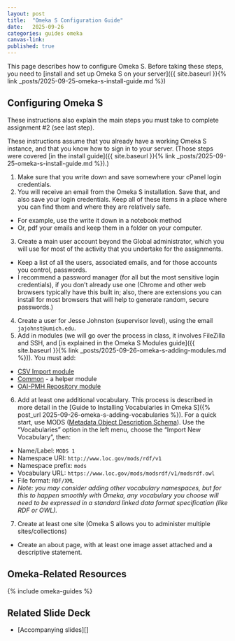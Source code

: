 ```yaml
---
layout: post
title:  "Omeka S Configuration Guide"
date:   2025-09-26
categories: guides omeka
canvas-link: 
published: true
---
```


This page describes how to configure Omeka S. Before taking these steps, you need to [install and set up Omeka S on your server]({{ site.baseurl }}{% link _posts/2025-09-25-omeka-s-install-guide.md %})

## Configuring Omeka S

These instructions also explain the main steps you must take to complete assignment #2 (see last step).  

These instructions assume that you already have a working Omeka S instance, and that you know how to sign in to your server. (Those steps were covered [in the install guide]({{ site.baseurl }}{% link _posts/2025-09-25-omeka-s-install-guide.md %}).)

1. Make sure that you write down and save somewhere your cPanel login credentials.
2. You will receive an email from the Omeka S installation. Save that, and also save your login credentials. Keep all of these items in a place where you can find them and where they are relatively safe.
  - For example, use the write it down in a notebook method
  - Or, pdf your emails and keep them in a folder on your computer.
3. Create a main user account beyond the Global administrator, which you will use for most of the activity that you undertake for the assignments. 
  - Keep a list of all the users, associated emails, and for those accounts you control, passwords.
  - I recommend a password manager (for all but the most sensitive login credentials), if you don’t already use one (Chrome and other web browsers typically have this built in; also, there are extensions you can install for most browsers that will help to generate random, secure passwords.)
4. Create a user for Jesse Johnston (supervisor level), using the email `jajohnst@umich.edu`.
5. Add in modules (we will go over the process in class, it involves FileZilla and SSH, and [is explained in the Omeka S Modules guide]({{ site.baseurl }}{% link _posts/2025-09-26-omeka-s-adding-modules.md %})). You must add:
  - [CSV Import module](https://omeka.org/s/modules/CSVImport/)
  - [Common](https://omeka.org/s/modules/Common/) - a helper module
  - [OAI-PMH Repository module](https://omeka.org/s/modules/OaiPmhRepository/)
6. Add at least one additional vocabulary. This process is described in more detail in the [Guide to Installing Vocabularies in Omeka S]({% post_url 2025-09-26-omeka-s-adding-vocabularies %}). For a quick start, use MODS ([Metadata Object Description Schema](https://www.loc.gov/standards/mods)). Use the “Vocabularies” option in the left menu, choose the “Import New Vocabulary”, then:
  - Name/Label: `MODS 1`
  - Namespace URI: `http://www.loc.gov/mods/rdf/v1`
  - Namespace prefix: `mods`
  - Vocabulary URL: `https://www.loc.gov/mods/modsrdf/v1/modsrdf.owl`
  - File format: `RDF/XML`
  - _Note: you may consider adding other vocabulary namespaces, but for this to happen smoothly with Omeka, any vocabulary you choose will need to be expressed in a standard linked data format specification (like RDF or OWL)._
7. Create at least one site (Omeka S allows you to administer multiple sites/collections)
  - Create an about page, with at least one image asset attached and a descriptive statement.

## Omeka-Related Resources

{% include omeka-guides %}

## Related Slide Deck

- [Accompanying slides][]

[related-slide-deck]: TBD